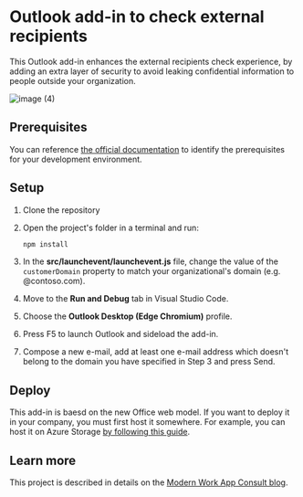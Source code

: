 # Outlook add-in to check external recipients

This Outlook add-in enhances the external recipients check experience, by adding an extra layer of security to avoid leaking confidential information to people outside your organization.

![image (4)](https://user-images.githubusercontent.com/1230332/231283775-efd166c8-4b60-4082-bce6-e11c58c8b07e.png)

## Prerequisites

You can reference [the official documentation](https://learn.microsoft.com/en-us/office/dev/add-ins/develop/yeoman-generator-overview) to identify the prerequisites for your development environment.

## Setup

1. Clone the repository
2. Open the project's folder in a terminal and run:

   ```bash
   npm install
   ```
3. In the **src/launchevent/launchevent.js** file, change the value of the `customerDomain` property to match your organizational's domain (e.g. @contoso.com).
4. Move to the **Run and Debug** tab in Visual Studio Code.
5. Choose the **Outlook Desktop (Edge Chromium)** profile.
6. Press F5 to launch Outlook and sideload the add-in.
7. Compose a new e-mail, add at least one e-mail address which doesn't belong to the domain you have specified in Step 3 and press Send.

## Deploy
This add-in is baesd on the new Office web model. If you want to deploy it in your company, you must first host it somewhere. For example, you can host it on Azure Storage [by following this guide](https://learn.microsoft.com/en-us/office/dev/add-ins/publish/publish-add-in-vs-code).


## Learn more
This project is described in details on the [Modern Work App Consult blog]().
